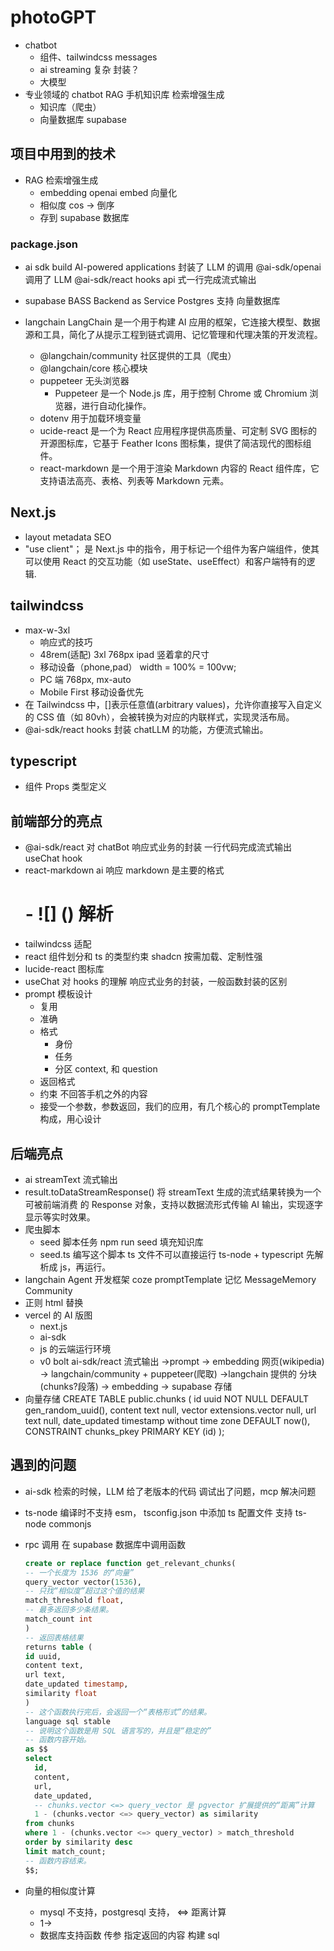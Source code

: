 # photoGPT

- chatbot
  - 组件、tailwindcss messages
  - ai streaming 复杂 封装？
  - 大模型
- 专业领域的 chatbot
  RAG 手机知识库 检索增强生成
  - 知识库（爬虫）
  - 向量数据库 supabase

## 项目中用到的技术

- RAG 检索增强生成
  - embedding openai embed 向量化
  - 相似度 cos -> 倒序
  - 存到 supabase 数据库

### package.json

- ai sdk
  build AI-powered applications
  封装了 LLM 的调用
  @ai-sdk/openai 调用了 LLM
  @ai-sdk/react hooks api 式一行完成流式输出

- supabase
  BASS Backend as Service
  Postgres 支持 向量数据库
- langchain
  LangChain 是一个用于构建 AI 应用的框架，它连接大模型、数据源和工具，简化了从提示工程到链式调用、记忆管理和代理决策的开发流程。
  - @langchain/community 社区提供的工具（爬虫）
  - @langchain/core 核心模块
  - puppeteer 无头浏览器
    - Puppeteer 是一个 Node.js 库，用于控制 Chrome 或 Chromium 浏览器，进行自动化操作。
  - dotenv 用于加载环境变量
  - ucide-react 是一个为 React 应用程序提供高质量、可定制 SVG 图标的开源图标库，它基于 Feather Icons 图标集，提供了简洁现代的图标组件。
  - react-markdown 是一个用于渲染 Markdown 内容的 React 组件库，它支持语法高亮、表格、列表等 Markdown 元素。

## Next.js

- layout metadata
  SEO
- "use client"； 是 Next.js 中的指令，用于标记一个组件为客户端组件，使其可以使用 React 的交互功能（如 useState、useEffect）和客户端特有的逻辑.

## tailwindcss

- max-w-3xl
  - 响应式的技巧
  - 48rem(适配) 3xl 768px ipad 竖着拿的尺寸
  - 移动设备（phone,pad） width = 100% = 100vw;
  - PC 端 768px, mx-auto
  - Mobile First 移动设备优先
- 在 Tailwindcss 中，[]表示任意值(arbitrary values)，允许你直接写入自定义的 CSS 值（如 80vh），会被转换为对应的内联样式，实现灵活布局。
- @ai-sdk/react
  hooks 封装 chatLLM 的功能，方便流式输出。

## typescript

- 组件 Props 类型定义

## 前端部分的亮点

- @ai-sdk/react 对 chatBot 响应式业务的封装 一行代码完成流式输出
  useChat hook
- react-markdown ai 响应 markdown 是主要的格式
  # - ![] () 解析
- tailwindcss 适配
- react 组件划分和 ts 的类型约束
  shadcn 按需加载、定制性强
- lucide-react 图标库
- useChat 对 hooks 的理解 响应式业务的封装，一般函数封装的区别
- prompt 模板设计
  - 复用
  - 准确
  - 格式
    - 身份
    - 任务
    - 分区 context, 和 question
  - 返回格式
  - 约束 不回答手机之外的内容
  - 接受一个参数，参数返回，我们的应用，有几个核心的 promptTemplate 构成，用心设计

## 后端亮点

- ai streamText 流式输出
- result.toDataStreamResponse() 将 streamText 生成的流式结果转换为一个可被前端消费
  的 Response 对象，支持以数据流形式传输 AI 输出，实现逐字显示等实时效果。
- 爬虫脚本
  - seed 脚本任务
    npm run seed
    填充知识库
  - seed.ts 编写这个脚本
    ts 文件不可以直接运行
    ts-node + typescript
    先解析成 js，再运行。
- langchain Agent 开发框架
  coze promptTemplate 记忆 MessageMemory Community
- 正则 html 替换
- vercel 的 AI 版图
  - next.js
  - ai-sdk
  - js 的云端运行环境
  - v0 bolt
    ai-sdk/react 流式输出 ->prompt -> embedding
    网页(wikipedia) -> langchain/community + puppeteer(爬取) ->langchain 提供的
    分块(chunks?段落) -> embedding -> supabase 存储
- 向量存储
  CREATE TABLE public.chunks (
  id uuid NOT NULL DEFAULT gen_random_uuid(),
  content text null,
  vector extensions.vector null,
  url text null,
  date_updated timestamp without time zone DEFAULT now(),
  CONSTRAINT chunks_pkey PRIMARY KEY (id)
  );

## 遇到的问题

- ai-sdk 检索的时候，LLM 给了老版本的代码 调试出了问题，mcp 解决问题
- ts-node 编译时不支持 esm，
  tsconfig.json 中添加 ts 配置文件
  支持 ts-node commonjs

- rpc 调用
  在 supabase 数据库中调用函数
  ```sql
  create or replace function get_relevant_chunks(
  -- 一个长度为 1536 的“向量”
  query_vector vector(1536),
  -- 只找“相似度”超过这个值的结果
  match_threshold float,
  -- 最多返回多少条结果。
  match_count int
  )
  -- 返回表格结果
  returns table (
  id uuid,
  content text,
  url text,
  date_updated timestamp,
  similarity float
  )
  -- 这个函数执行完后，会返回一个“表格形式”的结果。
  language sql stable
  -- 说明这个函数是用 SQL 语言写的，并且是“稳定的”
  -- 函数内容开始。
  as $$
  select
    id,
    content,
    url,
    date_updated,
    -- chunks.vector <=> query_vector 是 pgvector 扩展提供的“距离”计算
    1 - (chunks.vector <=> query_vector) as similarity
  from chunks
  where 1 - (chunks.vector <=> query_vector) > match_threshold
  order by similarity desc
  limit match_count;
  -- 函数内容结束。
  $$;
  ```
- 向量的相似度计算
  - mysql 不支持，postgresql 支持，
    <=> 距离计算
  - 1->
  - 数据库支持函数
    传参
    指定返回的内容
    构建 sql
